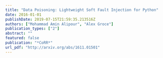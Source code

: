 ```yaml
---
title: "Data Poisoning: Lightweight Soft Fault Injection for Python"
date: 2016-01-01
publishDate: 2019-07-15T21:59:35.213516Z
authors: ["Mohammad Amin Alipour", "Alex Groce"]
publication_types: ["2"]
abstract: ""
featured: false
publication: "*CoRR*"
url_pdf: "http://arxiv.org/abs/1611.01501"
---
```


